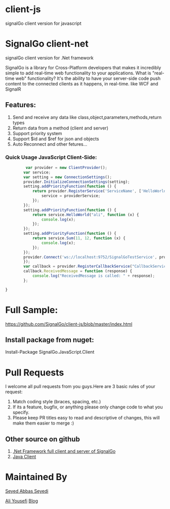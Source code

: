 # client-js
signalGo client version for javascript

# SignalGo client-net
signalGo client version for .Net framework

SignalGo is a library for Cross-Platform developers that makes it incredibly simple to add real-time web functionality to your applications. What is "real-time web" functionality? It's the ability to have your server-side code push content to the connected clients as it happens, in real-time. like WCF and SignalR

## Features:
  1. Send and receive any data like class,object,parameters,methods,return types
  2. Return data from a method (client and server)
  3. Support priority system
  4. Support $id and $ref for json and objects
  5. Auto Reconnect
and other fetures...

### Quick Usage JavaScript Client-Side:

```js
         var provider = new ClientProvider();
        var service;
        var setting = new ConnectionSettings();
        provider.InitializeConnectionSettings(setting);
        setting.addPriorityFunction(function () {
            return provider.RegisterService('ServiceName', ['HelloWorld', 'Sum'], function (providerService) {
                service = providerService;
            });
        });
        setting.addPriorityFunction(function () {
            return service.HelloWorld("ali", function (x) {
                console.log(x);
            });
        });
        setting.addPriorityFunction(function () {
            return service.Sum(11, 12, function (x) {
                console.log(x);
            });
        });
        provider.Connect('ws://localhost:9752/SignalGoTestService', provider, function () {
        });
        var callback = provider.RegisterCallbackService("CallbackServiceName");
        callback.ReceivedMessage = function (response) {
            console.log("ReceivedMessage is called: " + response);
        };

}

```

# Full Sample: 
https://github.com/SignalGo/client-js/blob/master/index.html

## Install package from nuget:

Install-Package SignalGo.JavaScript.Client


# Pull Requests
I welcome all pull requests from you guys.Here are 3 basic rules of your request:
  1. Match coding style (braces, spacing, etc.)
  2. If its a feature, bugfix, or anything please only change code to what you specify.
  3. Please keep PR titles easy to read and descriptive of changes, this will make them easier to merge :)

  
## Other source on github
  1. [.Net Framework full client and server of SignalGo](https://github.com/SignalGo/SignalGo-full-net)
  2. [Java Client](https://github.com/SignalGo/client-java)
  

# Maintained By
[Seyed Abbas Seyedi](https://github.com/seyedabbasseyedi)

[Ali Yousefi](https://github.com/Ali-YousefiTelori) [Blog](http://framesoft.ir)

